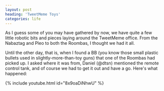 ```yaml
---
layout: post
heading: 'TweetMeme Toys'
categories: life
---
```


As I guess some of you may have gathered by now, we have quite a few little robotic bits and pieces laying around the TweetMeme office. From the Nabaztag and Pleo to both the Roombas, I thought we had it all.

Until the other day, that is, when I found a BB (you know those small plastic bullets used in slightly-more-than-toy guns) that one of the Roombas had picked up. I asked where it was from, Daniel (@dtsn) mentioned the remote control tank, and of course we had to get it out and have a go. Here's what happened:

{% include youtube.html id="8x9oaDiNhwU" %}
